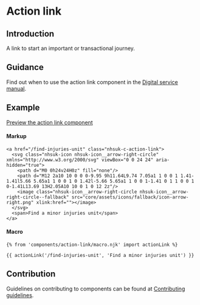 # Action link

## Introduction

A link to start an important or transactional journey.

## Guidance

Find out when to use the action link component in the [Digital service manual]().

## Example

[Preview the action link component]()

#### Markup

    <a href="/find-injuries-unit" class="nhsuk-c-action-link">
      <svg class="nhsuk-icon nhsuk-icon__arrow-right-circle" xmlns="http://www.w3.org/2000/svg" viewBox="0 0 24 24" aria-hidden="true">
        <path d="M0 0h24v24H0z" fill="none"/>
        <path d="M12 2a10 10 0 0 0-9.95 9h11.64L9.74 7.05a1 1 0 0 1 1.41-1.41l5.66 5.65a1 1 0 0 1 0 1.42l-5.66 5.65a1 1 0 0 1-1.41 0 1 1 0 0 1 0-1.41L13.69 13H2.05A10 10 0 1 0 12 2z"/>
        <image class="nhsuk-icon__arrow-right-circle nhsuk-icon__arrow-right-circle--fallback" src="core/assets/icons/fallback/icon-arrow-right.png" xlink:href=""></image>
      </svg>
      <span>Find a minor injuries unit</span>
    </a>

#### Macro

    {% from 'components/action-link/macro.njk' import actionLink %}

    {{ actionLink('/find-injuries-unit', 'Find a minor injuries unit') }}

## Contribution

Guidelines on contributing to components can be found at [Contributing guidelines]().

